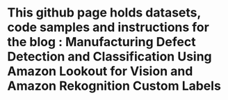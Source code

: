 # This github page holds datasets, code samples and instructions for the blog : Manufacturing Defect Detection and Classification Using Amazon Lookout for Vision and Amazon Rekognition Custom Labels
